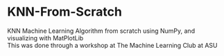 # KNN-From-Scratch
KNN Machine Learning Algorithm from scratch using NumPy, and visualizing with MatPlotLib  
This was done through a workshop at The Machine Learning Club at ASU
